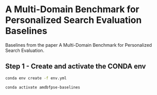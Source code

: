 # A Multi-Domain Benchmark for Personalized Search Evaluation Baselines
Baselines from the paper A Multi-Domain Benchmark for Personalized Search Evaluation.


## Step 1 - Create and activate the CONDA env
```sh
conda env create -f env.yml
```
```sh
conda activate amdbfpse-baselines
```